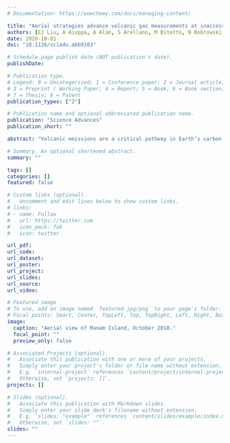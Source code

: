 ```yaml
---
# Documentation: https://wowchemy.com/docs/managing-content/

title: "Aerial strategies advance volcanic gas measurements at inaccessible, strongly degassing volcanoes"
authors: [EJ Liu, A Aiuppa, A Alan, S Arellano, M Bitetto, N Bobrowski, S Carn, R Clarke, E Corrales, JM de Moor, JA Diaz, M Edmonds, TP Fischer, J Freer, GM Fricke, B Galle, G Gerdes, G Giudice, A Gutmann, C Hayer, I Itikarai, J Jones, E Mason, BT McCormick Kilbride, K Mulina, S Nowicki, K Rahilly, T Richardson, J Rüdiger, CI Schipper, IM Watson, K Wood]
date: 2020-10-01
doi: "10.1126/sciadv.abb9103"

# Schedule page publish date (NOT publication's date).
publishDate: 

# Publication type.
# Legend: 0 = Uncategorized; 1 = Conference paper; 2 = Journal article;
# 3 = Preprint / Working Paper; 4 = Report; 5 = Book; 6 = Book section;
# 7 = Thesis; 8 = Patent
publication_types: ["2"]

# Publication name and optional abbreviated publication name.
publication: "Science Advances"
publication_short: ""

abstract: "Volcanic emissions are a critical pathway in Earth’s carbon cycle. Here, we show that aerial measurements of volcanic gases using unoccupied aerial systems (UAS) transform our ability to measure and monitor plumes remotely and to constrain global volatile fluxes from volcanoes. Combining multi-scale measurements from ground-based remote sensing, long-range aerial sampling, and satellites, we present comprehensive gas fluxes—3760 ± [600, 310] tons day−1 CO2 and 5150 ± [730, 340] tons day−1 SO2—for a strong yet previously uncharacterized volcanic emitter: Manam, Papua New Guinea. The CO2/ST ratio of 1.07 ± 0.06 suggests a modest slab sediment contribution to the sub-arc mantle. We find that aerial strategies reduce uncertainties associated with ground-based remote sensing of SO2 flux and enable near–real-time measurements of plume chemistry and carbon isotope composition. Our data emphasize the need to account for time averaging of temporal variability in volcanic gas emissions in global flux estimates."

# Summary. An optional shortened abstract.
summary: ""

tags: []
categories: []
featured: false

# Custom links (optional).
#   Uncomment and edit lines below to show custom links.
# links:
# - name: Follow
#   url: https://twitter.com
#   icon_pack: fab
#   icon: twitter

url_pdf:
url_code:
url_dataset:
url_poster:
url_project:
url_slides:
url_source:
url_video:

# Featured image
# To use, add an image named `featured.jpg/png` to your page's folder. 
# Focal points: Smart, Center, TopLeft, Top, TopRight, Left, Right, BottomLeft, Bottom, BottomRight.
image:
  caption: "Aerial view of Manam Island, October 2018."
  focal_point: ""
  preview_only: false

# Associated Projects (optional).
#   Associate this publication with one or more of your projects.
#   Simply enter your project's folder or file name without extension.
#   E.g. `internal-project` references `content/project/internal-project/index.md`.
#   Otherwise, set `projects: []`.
projects: []

# Slides (optional).
#   Associate this publication with Markdown slides.
#   Simply enter your slide deck's filename without extension.
#   E.g. `slides: "example"` references `content/slides/example/index.md`.
#   Otherwise, set `slides: ""`.
slides: ""
---
```

